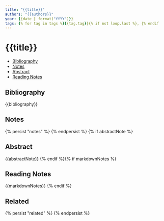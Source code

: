 ```yaml
---
title: "{{title}}"
authors: "{{authors}}"
year: {{date | format("YYYY")}}
tags: {% for tag in tags %}{{tag.tag}}{% if not loop.last %}, {% endif %}{% endfor %}
---
```

# {{title}}

- [Bibliography](#bibliography)
- [Notes](#notes)
- [Abstract](#abstract)
- [Reading Notes](#reading-notes)

## Bibliography
{{bibliography}}

## Notes
{% persist "notes" %}
{% endpersist %}
{% if abstractNote %}
## Abstract
{{abstractNote}}
{% endif %}{% if markdownNotes %}
## Reading Notes
{{markdownNotes}}
{% endif %}
## Related
{% persist "related" %}
{% endpersist %}
